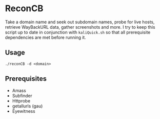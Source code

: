 # ReconCB
Take a domain name and seek out subdomain names, probe for live hosts, retrieve WayBackURL data, gather screenshots and more. I try to keep this script 
up to date in conjunction with `kaliQuick.sh` so that all prerequisite dependencies are met before running it.

## Usage

```
./reconCB -d <domain>
```

## Prerequisites
* Amass
* Subfinder
* Httprobe
* getallurls (gau) 
* Eyewitness
